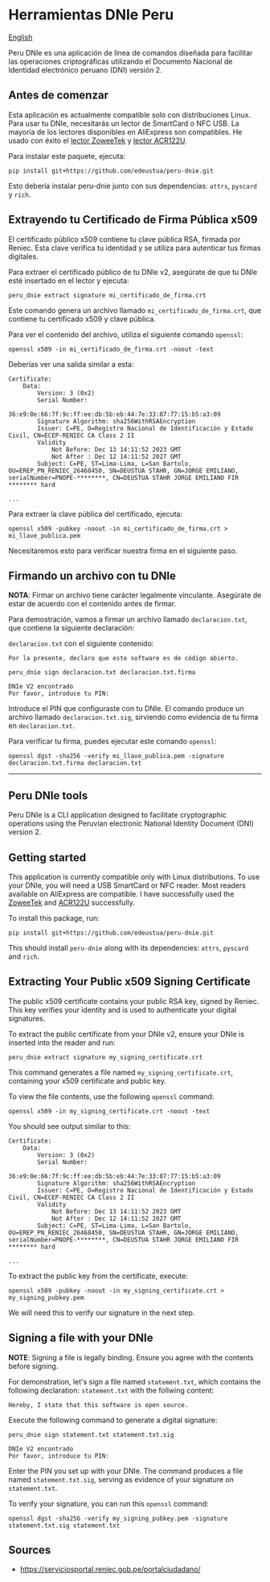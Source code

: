 # Herramientas DNIe Peru

[English](#peru-dnie-tools)

Peru DNIe es una aplicación de línea de comandos diseñada para facilitar las
operaciones criptográficas utilizando el Documento Nacional de Identidad
electrónico peruano (DNI) versión 2.

## Antes de comenzar
Esta aplicación es actualmente compatible solo con distribuciones Linux. Para
usar tu DNIe, necesitarás un lector de SmartCard o NFC USB. La mayoría de los lectores
disponibles en AliExpress son compatibles. He usado con éxito el [lector
ZoweeTek](https://es.aliexpress.com/item/32222806111.html?spm=a2g0o.detail.pcDetailBottomMoreOtherSeller.18.34d1RvABRvABIW&gps-id=pcDetailBottomMoreOtherSeller&scm=1007.40050.354490.0&scm_id=1007.40050.354490.0&scm-url=1007.40050.354490.0&pvid=4b0b3ecc-022f-4424-99ea-077d1f5a0ced&_t=gps-id:pcDetailBottomMoreOtherSeller,scm-url:1007.40050.354490.0,pvid:4b0b3ecc-022f-4424-99ea-077d1f5a0ced,tpp_buckets:668%232846%238110%231995&isseo=y&pdp_npi=4%40dis%21PEN%2142.04%2110.30%21%21%2110.90%212.67%21%402101e7f617098241588065532ec86d%2112000031130620577%21rec%21PE%21%21AB&utparam-url=scene%3ApcDetailBottomMoreOtherSeller%7Cquery_from%3A) y
[lector ACR122U](https://es.aliexpress.com/item/1005007104130963.html?spm=a2g0o.order_list.order_list_main.5.3446194dYLfYqG&gatewayAdapt=glo2esp).

Para instalar este paquete, ejecuta:
```console
pip install git+https://github.com/edeustua/peru-dnie.git
```

Esto debería instalar peru-dnie junto con sus dependencias: `attrs`, `pyscard` y `rich`.

## Extrayendo tu Certificado de Firma Pública x509
El certificado público x509 contiene tu clave pública RSA, firmada por Reniec.
Esta clave verifica tu identidad y se utiliza para autenticar tus firmas
digitales.

Para extraer el certificado público de tu DNIe v2, asegúrate de que tu DNIe esté
insertado en el lector y ejecuta:

```console
peru_dnie extract signature mi_certificado_de_firma.crt
```

Este comando genera un archivo llamado `mi_certificado_de_firma.crt`, que
contiene tu certificado x509 y clave pública.

Para ver el contenido del archivo, utiliza el siguiente comando `openssl`:


```console
openssl x509 -in mi_certificado_de_firma.crt -noout -text
```

Deberías ver una salida similar a esta:

```
Certificate:
    Data:
        Version: 3 (0x2)
        Serial Number:
            36:e9:0e:66:7f:9c:ff:ee:db:5b:eb:44:7e:33:87:77:15:b5:a3:09
        Signature Algorithm: sha256WithRSAEncryption
        Issuer: C=PE, O=Registro Nacional de Identificación y Estado Civil, CN=ECEP-RENIEC CA Class 2 II
        Validity
            Not Before: Dec 13 14:11:52 2023 GMT
            Not After : Dec 12 14:11:52 2027 GMT
        Subject: C=PE, ST=Lima-Lima, L=San Bartolo, OU=EREP_PN_RENIEC_26468450, SN=DEUSTUA STAHR, GN=JORGE EMILIANO, serialNumber=PNOPE-********, CN=DEUSTUA STAHR JORGE EMILIANO FIR ******** hard

...
```

Para extraer la clave pública del certificado, ejecuta:

```console
openssl x509 -pubkey -noout -in mi_certificado_de_firma.crt > mi_llave_publica.pem
```

Necesitaremos esto para verificar nuestra firma en el siguiente paso.


## Firmando un archivo con tu DNIe

**NOTA**: Firmar un archivo tiene carácter legalmente vinculante. Asegúrate de
estar de acuerdo con el contenido antes de firmar.

Para demostración, vamos a firmar un archivo llamado `declaracion.txt`, que contiene la siguiente declaración:

`declaracion.txt` con el siguiente contenido:

```
Por la presente, declaro que este software es de código abierto.
```

```console
peru_dnie sign declaracion.txt declaracion.txt.firma

DNIe V2 encontrado
Por favor, introduce tu PIN:
```

Introduce el PIN que configuraste con tu DNIe. El comando produce un archivo
llamado `declaracion.txt.sig`, sirviendo como evidencia de tu firma en
`declaracion.txt`.

Para verificar tu firma, puedes ejecutar este comando `openssl`:

```console
openssl dgst -sha256 -verify mi_llave_publica.pem -signature declaracion.txt.firma declaracion.txt
```

---

## Peru DNIe tools

Peru DNIe is a CLI application designed to facilitate cryptographic operations
using the Peruvian electronic National Identity Document (DNI) version 2.

## Getting started

This application is currently compatible only with Linux distributions. To use
your DNIe, you will need a USB SmartCard or NFC reader. Most readers available on
AliExpress are compatible. I have successfully used the [ZoweeTek](https://es.aliexpress.com/item/32222806111.html?spm=a2g0o.detail.pcDetailBottomMoreOtherSeller.18.34d1RvABRvABIW&gps-id=pcDetailBottomMoreOtherSeller&scm=1007.40050.354490.0&scm_id=1007.40050.354490.0&scm-url=1007.40050.354490.0&pvid=4b0b3ecc-022f-4424-99ea-077d1f5a0ced&_t=gps-id:pcDetailBottomMoreOtherSeller,scm-url:1007.40050.354490.0,pvid:4b0b3ecc-022f-4424-99ea-077d1f5a0ced,tpp_buckets:668%232846%238110%231995&isseo=y&pdp_npi=4%40dis%21PEN%2142.04%2110.30%21%21%2110.90%212.67%21%402101e7f617098241588065532ec86d%2112000031130620577%21rec%21PE%21%21AB&utparam-url=scene%3ApcDetailBottomMoreOtherSeller%7Cquery_from%3A) and
[ACR122U](https://es.aliexpress.com/item/1005007104130963.html?spm=a2g0o.order_list.order_list_main.5.3446194dYLfYqG&gatewayAdapt=glo2esp) successfully.

To install this package, run:

```console
pip install git+https://github.com/edeustua/peru-dnie.git
```
This should install `peru-dnie` along with its dependencies: `attrs`, `pyscard` and `rich`.

## Extracting Your Public x509 Signing Certificate

The public x509 certificate contains your public RSA key, signed by Reniec. This
key verifies your identity and is used to authenticate your digital signatures.

To extract the public certificate from your DNIe v2, ensure your DNIe is
inserted into the reader and run:
```console
peru_dnie extract signature my_signing_certificate.crt
```

This command generates a file named `my_signing_certificate.crt`, containing
your x509 certificate and public key.

To view the file contents, use the following `openssl` command:

```console
openssl x509 -in my_signing_certificate.crt -noout -text
```

You should see output similar to this:
```
Certificate:
    Data:
        Version: 3 (0x2)
        Serial Number:
            36:e9:0e:66:7f:9c:ff:ee:db:5b:eb:44:7e:33:87:77:15:b5:a3:09
        Signature Algorithm: sha256WithRSAEncryption
        Issuer: C=PE, O=Registro Nacional de Identificación y Estado Civil, CN=ECEP-RENIEC CA Class 2 II
        Validity
            Not Before: Dec 13 14:11:52 2023 GMT
            Not After : Dec 12 14:11:52 2027 GMT
        Subject: C=PE, ST=Lima-Lima, L=San Bartolo, OU=EREP_PN_RENIEC_26468450, SN=DEUSTUA STAHR, GN=JORGE EMILIANO, serialNumber=PNOPE-********, CN=DEUSTUA STAHR JORGE EMILIANO FIR ******** hard

...
```

To extract the public key from the certificate, execute:
```console
openssl x509 -pubkey -noout -in my_signing_certificate.crt > my_signing_pubkey.pem

```

We will need this to verify our signature in the next step.

## Signing a file with your DNIe

**NOTE**: Signing a file is legally binding. Ensure you agree with the contents
before signing.

For demonstration, let's sign a file named `statement.txt`, which contains the
following declaration:
`statement.txt` with the follwing content:

```
Hereby, I state that this software is open source.
```

Execute the following command to generate a digital signature:

```console
peru_dnie sign statement.txt statement.txt.sig

DNIe V2 encontrado
Por favor, introduce tu PIN:
```

Enter the PIN you set up with your DNIe. The command produces a file named
`statement.txt.sig`, serving as evidence of your signature on `statement.txt`.

To verify your signature, you can run this `openssl` command:
```console
openssl dgst -sha256 -verify my_signing_pubkey.pem -signature statement.txt.sig statement.txt
```

## Sources
- <https://serviciosportal.reniec.gob.pe/portalciudadano/>

